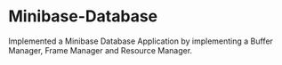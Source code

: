 # Minibase-Database
Implemented a Minibase Database Application by implementing a Buffer Manager, Frame Manager and Resource Manager.
